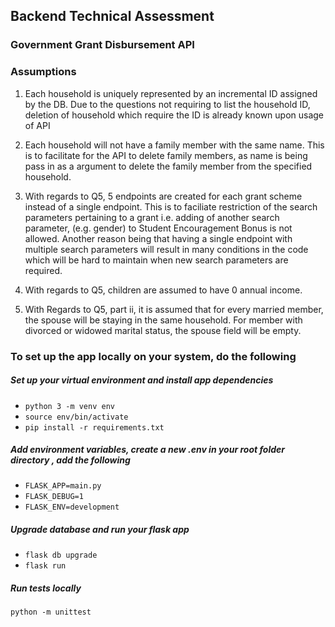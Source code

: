 ## Backend Technical Assessment

### Government Grant Disbursement API

### Assumptions

1.  Each household is uniquely represented by an incremental ID assigned by the DB. Due to the questions not requiring to list the household ID, deletion of household which require the ID is already known upon usage of API

2.  Each household will not have a family member with the same name. This is to facilitate for the API to delete family members, as name is being pass in as a argument to delete the family member from the specified household.

3.  With regards to Q5, 5 endpoints are created for each grant scheme instead of a single endpoint. This is to faciliate restriction of the search parameters pertaining to a grant i.e. adding of another search parameter, (e.g. gender) to Student Encouragement Bonus is not allowed. Another reason being that having a single endpoint with multiple search parameters will result in many conditions in the code which will be hard to maintain when new search parameters are required.

4.  With regards to Q5, children are assumed to have 0 annual income.

5.  With Regards to Q5, part ii, it is assumed that for every married member, the spouse will be staying in the same household. For member with divorced or widowed marital status, the spouse field will be empty.

### To set up the app locally on your system, do the following

##### Set up your virtual environment and install app dependencies

- `python 3 -m venv env `
- `source env/bin/activate `
- `pip install -r requirements.txt`

##### Add environment variables, create a new .env in your root folder directory , add the following

- `FLASK_APP=main.py`
- `FLASK_DEBUG=1 `
- `FLASK_ENV=development`

##### Upgrade database and run your flask app

- `flask db upgrade`
- `flask run`

##### Run tests locally

`python -m unittest`
